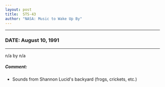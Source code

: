 ```yaml
---
layout: post
title:  STS-43
author: "NASA: Music to Wake Up By"
---
```


----
### DATE: August 10, 1991
----
n/a by n/a

##### Comment:
* Sounds from Shannon Lucid's backyard (frogs, crickets, etc.)
